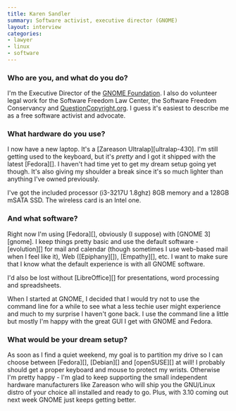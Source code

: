 ```yaml
---
title: Karen Sandler
summary: Software activist, executive director (GNOME)
layout: interview
categories:
- lawyer
- linux
- software
---
```


### Who are you, and what do you do?

I'm the Executive Director of the [GNOME Foundation](http://www.gnome.org/foundation/ "The GNOME non-profit organisation."). I also do volunteer legal work for the Software Freedom Law Center, the Software Freedom Conservancy and [QuestionCopyright.org](http://questioncopyright.org/ "A website about copyright issues."). I guess it's easiest to describe me as a free software activist and advocate.

### What hardware do you use?

I now have a new laptop. It's a [Zareason Ultralap][ultralap-430]. I'm still getting used to the keyboard, but it's *pretty* and I got it shipped with the latest [Fedora][]. I haven't had time yet to get my dream setup going yet though. It's also giving my shoulder a break since it's so much lighter than anything I've owned previously.

I've got the included processor (i3-3217U 1.8ghz) 8GB memory and a 128GB mSATA SSD. The wireless card is an Intel one.

### And what software?

Right now I'm using [Fedora][], obviously (I suppose) with [GNOME 3][gnome]. I keep things pretty basic and use the default software - [evolution][] for mail and calendar (though sometimes I use web-based mail when I feel like it), Web ([Epiphany][]), [Empathy][], etc. I want to make sure that I know what the default experience is with all GNOME software.

I'd also be lost without [LibreOffice][] for presentations, word processing and spreadsheets.

When I started at GNOME, I decided that I would try not to use the command line for a while to see what a less techie user might experience and much to my surprise I haven't gone back. I use the command line a little but mostly I'm happy with the great GUI I get with GNOME and Fedora.

### What would be your dream setup?

As soon as I find a quiet weekend, my goal is to partition my drive so I can choose between [Fedora][], [Debian][] and [openSUSE][] at will! I probably should get a proper keyboard and mouse to protect my wrists. Otherwise I'm pretty happy - I'm glad to keep supporting the small independent hardware manufacturers like Zareason who will ship you the GNU/Linux distro of your choice all installed and ready to go. Plus, with 3.10 coming out next week GNOME just keeps getting better.